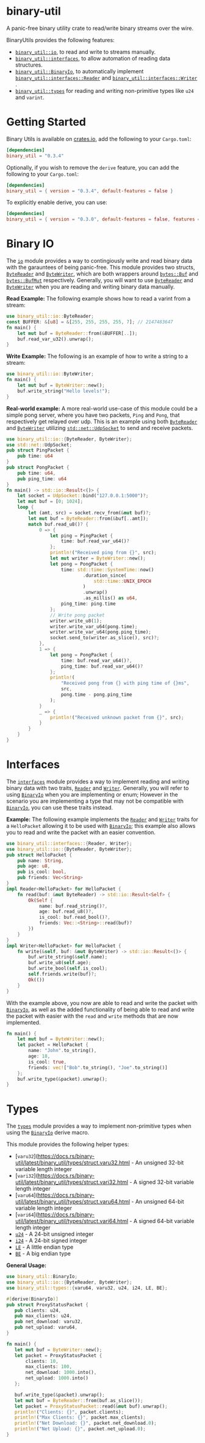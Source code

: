 # binary-util
A panic-free binary utility crate to read/write binary streams over the wire.

BinaryUtils provides the following features:

* [`binary_util::io`](https://docs.rs/binary-util/latest/binary_util/io), to read and write to streams manually.
* [`binary_util::interfaces`](https://docs.rs/binary-util/latest/binary_util/interfaces), to allow automation of reading data structures.
* [`binary_util::BinaryIo`](https://docs.rs/binary-util-derive/latest), to automatically implement [`binary_util::interfaces::Reader`](https://docs.rs/binary-util/latest/binary_util/interfaces)
  and [`binary_util::interfaces::Writer`](https://docs.rs/binary-util/latest/binary_util/interfaces) .
* [`binary_util::types`](https://docs.rs/binary-util/latest/binary_util/types) for reading and writing non-primitive types like `u24` and `varint`.

# Getting Started

Binary Utils is available on [crates.io](https://crates.io/crates/binary_util), add the following to your `Cargo.toml`:

```toml
[dependencies]
binary_util = "0.3.4"
```

Optionally, if you wish to remove the `derive` feature, you can add the following to your `Cargo.toml`:

```toml
[dependencies]
binary_util = { version = "0.3.4", default-features = false }
```

To explicitly enable derive, you can use:

```toml
[dependencies]
binary_util = { version = "0.3.0", default-features = false, features = ["derive"] }
```


# Binary IO

The [`io`](https://docs.rs/binary-util/latest/binary_util/io) module provides a way to contingiously write and read binary data with the garauntees of being panic-free.
This module provides two structs, [`ByteReader`](https://docs.rs/binary-util/latest/binary_util/interfaces) and [`ByteWriter`](https://docs.rs/binary-util/latest/binary_util/interfaces), which are both wrappers
around [`bytes::Buf`](https://docs.rs/bytes/1.4.0/bytes/buf/trait.Buf.html) and [`bytes::BufMut`](https://docs.rs/bytes/1.4.0/bytes/buf/trait.BufMut.html) respectively.
Generally, you will want to use [`ByteReader`](https://docs.rs/binary-util/latest/binary_util/io/struct.ByteReader.html) and [`ByteWriter`](https://docs.rs/binary-util/latest/binary_util/io/struct.ByteWriter.html) when you are reading and writing binary data manually.

**Read Example:**
The following example shows how to read a varint from a stream:

```rust
use binary_util::io::ByteReader;
const BUFFER: &[u8] = &[255, 255, 255, 255, 7]; // 2147483647
fn main() {
    let mut buf = ByteReader::from(&BUFFER[..]);
    buf.read_var_u32().unwrap();
}
```

**Write Example:**
The following is an example of how to write a string to a stream:

```rust
use binary_util::io::ByteWriter;
fn main() {
    let mut buf = ByteWriter::new();
    buf.write_string("Hello levels!");
}
```

**Real-world example:**
A more real-world use-case of this module could be a simple pong server,
where you have two packets, `Ping` and `Pong`, that respectively get relayed
over udp.
This is an example using both [`ByteReader`](https://docs.rs/binary-util/latest/binary_util/io/struct.ByteReader.html) and [`ByteWriter`](https://docs.rs/binary-util/latest/binary_util/io/struct.ByteWriter.html) utilizing [`std::net::UdpSocket`](https://docs.rs/binary-util/latest)
to send and receive packets.

```rust
use binary_util::io::{ByteReader, ByteWriter};
use std::net::UdpSocket;
pub struct PingPacket {
    pub time: u64
}
pub struct PongPacket {
    pub time: u64,
    pub ping_time: u64
}
fn main() -> std::io::Result<()> {
    let socket = UdpSocket::bind("127.0.0.1:5000")?;
    let mut buf = [0; 1024];
    loop {
        let (amt, src) = socket.recv_from(&mut buf)?;
        let mut buf = ByteReader::from(&buf[..amt]);
        match buf.read_u8()? {
            0 => {
                let ping = PingPacket {
                    time: buf.read_var_u64()?
                };
                println!("Received ping from {}", src);
                let mut writer = ByteWriter::new();
                let pong = PongPacket {
                    time: std::time::SystemTime::now()
                            .duration_since(
                                std::time::UNIX_EPOCH
                            )
                            .unwrap()
                            .as_millis() as u64,
                    ping_time: ping.time
                };
                // Write pong packet
                writer.write_u8(1);
                writer.write_var_u64(pong.time);
                writer.write_var_u64(pong.ping_time);
                socket.send_to(writer.as_slice(), src)?;
            },
            1 => {
                let pong = PongPacket {
                    time: buf.read_var_u64()?,
                    ping_time: buf.read_var_u64()?
                };
                println!(
                    "Received pong from {} with ping time of {}ms",
                    src,
                    pong.time - pong.ping_time
                );
            }
            _ => {
                println!("Received unknown packet from {}", src);
            }
        }
    }
}
```

# Interfaces

The [`interfaces`](https://docs.rs/binary-util/latest/binary_utils/interfaces) module provides a way to implement reading and writing binary data with
two traits, [`Reader`](https://docs.rs/binary-util/latest/binary_util/interfaces/trait.Reader.html) and [`Writer`](https://docs.rs/binary-util/latest/binary_util/interfaces/trait.Writer.html).
Generally, you will refer to using [`BinaryIo`](https://docs.rs/binary-util-derive/latest) when you are implementing or enum; However in the
scenario you are implementing a type that may not be compatible with [`BinaryIo`](https://docs.rs/binary-util-derive/latest), you can use
these traits instead.

**Example:**
The following example implements the [`Reader`](https://docs.rs/binary-util/latest/binary_util/interfaces/trait.Reader.html) and [`Writer`](https://docs.rs/binary-util/latest/binary_util/interfaces/trait.Writer.html) traits for a `HelloPacket` allowing
it to be used with [`BinaryIo`](https://docs.rs/binary-util-derive/latest); this example also allows you to read and write the packet with an
easier convention.

```rust
use binary_util::interfaces::{Reader, Writer};
use binary_util::io::{ByteReader, ByteWriter};
pub struct HelloPacket {
    pub name: String,
    pub age: u8,
    pub is_cool: bool,
    pub friends: Vec<String>
}
impl Reader<HelloPacket> for HelloPacket {
    fn read(buf: &mut ByteReader) -> std::io::Result<Self> {
        Ok(Self {
            name: buf.read_string()?,
            age: buf.read_u8()?,
            is_cool: buf.read_bool()?,
            friends: Vec::<String>::read(buf)?
        })
    }
}
impl Writer<HelloPacket> for HelloPacket {
    fn write(&self, buf: &mut ByteWriter) -> std::io::Result<()> {
        buf.write_string(&self.name);
        buf.write_u8(self.age);
        buf.write_bool(self.is_cool);
        self.friends.write(buf)?;
        Ok(())
    }
}
```

With the example above, you now are able to read and write the packet with [`BinaryIo`](https://docs.rs/binary-util-derive/latest),
as well as the added functionality of being able to read and write the packet with
easier with the `read` and `write` methods that are now implemented.

```rust
fn main() {
    let mut buf = ByteWriter::new();
    let packet = HelloPacket {
        name: "John".to_string(),
        age: 18,
        is_cool: true,
        friends: vec!["Bob".to_string(), "Joe".to_string()]
    };
    buf.write_type(&packet).unwrap();
}
```

# Types
The [`types`](https://docs.rs/binary-util/latest/binary_utils/types) module provides a way to implement non-primitive types when using the [`BinaryIo`](https://docs.rs/binary-util/latest/binary_util/derive.BinaryIo.html) derive macro.

This module provides the following helper types:
* [`varu32`](https://docs.rs/binary-util/latest/binary_util/types/struct.varu32.html - An unsigned 32-bit variable length integer
* [`vari32`](https://docs.rs/binary-util/latest/binary_util/types/struct.vari32.html - A signed 32-bit variable length integer
* [`varu64`](https://docs.rs/binary-util/latest/binary_util/types/struct.varu64.html - An unsigned 64-bit variable length integer
* [`vari64`](https://docs.rs/binary-util/latest/binary_util/types/struct.vari64.html - A signed 64-bit variable length integer
* [`u24`](https://docs.rs/binary-util/latest/binary_util/types/struct.u24.html) - A 24-bit unsigned integer
* [`i24`](https://docs.rs/binary-util/latest/binary_util/types/struct.i24.html) - A 24-bit signed integer
* [`LE`](https://docs.rs/binary-util/latest/binary_util/types/struct.LE.html) - A little endian type
* [`BE`](https://docs.rs/binary-util/latest/binary_util/types/struct.BE.html) - A big endian type

**General Usage:**
 ```rust
use binary_util::BinaryIo;
use binary_util::io::{ByteReader, ByteWriter};
use binary_util::types::{varu64, varu32, u24, i24, LE, BE};

#[derive(BinaryIo)]
pub struct ProxyStatusPacket {
    pub clients: u24,
    pub max_clients: u24,
    pub net_download: varu32,
    pub net_upload: varu64,
}

fn main() {
    let mut buf = ByteWriter::new();
    let packet = ProxyStatusPacket {
        clients: 10,
        max_clients: 100,
        net_download: 1000.into(),
        net_upload: 1000.into()
    };

    buf.write_type(&packet).unwrap();
    let mut buf = ByteReader::from(buf.as_slice());
    let packet = ProxyStatusPacket::read(&mut buf).unwrap();
    println!("Clients: {}", packet.clients);
    println!("Max Clients: {}", packet.max_clients);
    println!("Net Download: {}", packet.net_download.0);
    println!("Net Upload: {}", packet.net_upload.0);
}
```